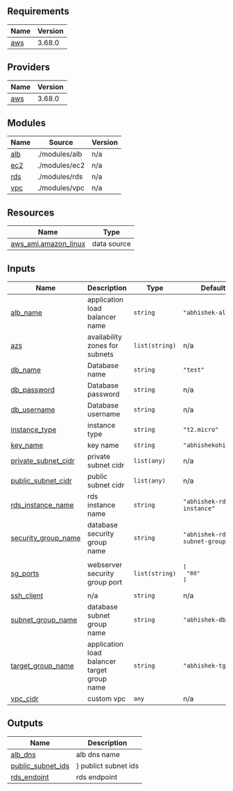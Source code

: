 <!-- BEGIN_TF_DOCS -->
## Requirements

| Name | Version |
|------|---------|
| <a name="requirement_aws"></a> [aws](#requirement\_aws) | 3.68.0 |

## Providers

| Name | Version |
|------|---------|
| <a name="provider_aws"></a> [aws](#provider\_aws) | 3.68.0 |

## Modules

| Name | Source | Version |
|------|--------|---------|
| <a name="module_alb"></a> [alb](#module\_alb) | ./modules/alb | n/a |
| <a name="module_ec2"></a> [ec2](#module\_ec2) | ./modules/ec2 | n/a |
| <a name="module_rds"></a> [rds](#module\_rds) | ./modules/rds | n/a |
| <a name="module_vpc"></a> [vpc](#module\_vpc) | ./modules/vpc | n/a |

## Resources

| Name | Type |
|------|------|
| [aws_ami.amazon_linux](https://registry.terraform.io/providers/hashicorp/aws/3.68.0/docs/data-sources/ami) | data source |

## Inputs

| Name | Description | Type | Default | Required |
|------|-------------|------|---------|:--------:|
| <a name="input_alb_name"></a> [alb\_name](#input\_alb\_name) | application load balancer name | `string` | `"abhishek-alb"` | no |
| <a name="input_azs"></a> [azs](#input\_azs) | availability zones for subnets | `list(string)` | n/a | yes |
| <a name="input_db_name"></a> [db\_name](#input\_db\_name) | Database name | `string` | `"test"` | no |
| <a name="input_db_password"></a> [db\_password](#input\_db\_password) | Database password | `string` | n/a | yes |
| <a name="input_db_username"></a> [db\_username](#input\_db\_username) | Database username | `string` | n/a | yes |
| <a name="input_instance_type"></a> [instance\_type](#input\_instance\_type) | instance type | `string` | `"t2.micro"` | no |
| <a name="input_key_name"></a> [key\_name](#input\_key\_name) | key name | `string` | `"abhishekohiokey"` | no |
| <a name="input_private_subnet_cidr"></a> [private\_subnet\_cidr](#input\_private\_subnet\_cidr) | private subnet cidr | `list(any)` | n/a | yes |
| <a name="input_public_subnet_cidr"></a> [public\_subnet\_cidr](#input\_public\_subnet\_cidr) | public subnet cidr | `list(any)` | n/a | yes |
| <a name="input_rds_instance_name"></a> [rds\_instance\_name](#input\_rds\_instance\_name) | rds instance name | `string` | `"abhishek-rds-instance"` | no |
| <a name="input_security_group_name"></a> [security\_group\_name](#input\_security\_group\_name) | database security group name | `string` | `"abhishek-rds-subnet-group"` | no |
| <a name="input_sg_ports"></a> [sg\_ports](#input\_sg\_ports) | webserver security group port | `list(string)` | <pre>[<br>  "80"<br>]</pre> | no |
| <a name="input_ssh_client"></a> [ssh\_client](#input\_ssh\_client) | n/a | `string` | n/a | yes |
| <a name="input_subnet_group_name"></a> [subnet\_group\_name](#input\_subnet\_group\_name) | database subnet group name | `string` | `"abhishek-db-sg"` | no |
| <a name="input_target_group_name"></a> [target\_group\_name](#input\_target\_group\_name) | application load balancer target group name | `string` | `"abhishek-tg"` | no |
| <a name="input_vpc_cidr"></a> [vpc\_cidr](#input\_vpc\_cidr) | custom vpc | `any` | n/a | yes |

## Outputs

| Name | Description |
|------|-------------|
| <a name="output_alb_dns"></a> [alb\_dns](#output\_alb\_dns) | alb dns name |
| <a name="output_public_subnet_ids"></a> [public\_subnet\_ids](#output\_public\_subnet\_ids) | } publict subnet ids |
| <a name="output_rds_endoint"></a> [rds\_endoint](#output\_rds\_endoint) | rds endpoint |
<!-- END_TF_DOCS -->